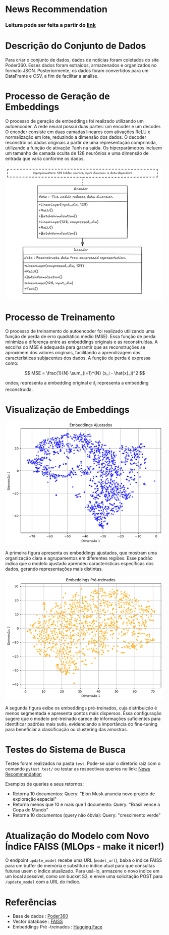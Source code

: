 
# News Recommendation

### Leitura pode ser feita a partir do [link](aps_2_nlp.pdf)

# Descrição do Conjunto de Dados
Para criar o conjunto de dados, dados de notícias foram coletados do site Poder360. Esses dados foram extraídos, armazenados e organizados no formato JSON. Posteriormente, os dados foram convertidos para um DataFrame e CSV, a fim de facilitar a análise.

# Processo de Geração de Embeddings
O processo de geração de embeddings foi realizado utilizando um autoencoder. A rede neural possui duas partes: um encoder e um decoder. O encoder consiste em duas camadas lineares com ativações ReLU e normalização em lote, reduzindo a dimensão dos dados. O decoder reconstrói os dados originais a partir de uma representação comprimida, utilizando a função de ativação Tanh na saída. Os hiperparâmetros incluem um tamanho de camada oculta de 128 neurônios e uma dimensão de entrada que varia conforme os dados.

<img src="./imgs/fig1.png" width="500">

# Processo de Treinamento
O processo de treinamento do autoencoder foi realizado utilizando uma função de perda de erro quadrático médio (MSE). Essa função de perda minimiza a diferença entre as embeddings originais e as reconstruídas. A escolha do MSE é adequada para garantir que as reconstruções se aproximem dos valores originais, facilitando a aprendizagem das características subjacentes dos dados. A função de perda é expressa como:

$$
MSE = \frac{1}{N} \sum_{i=1}^{N} (x_i - \hat{x}_i)^2
$$


onde$x_i$ representa a embedding original e $\hat{x}_i$ representa a embedding reconstruída.

# Visualização de Embeddings

<img src="./imgs/fig2.png" width="500">

A primeira figura apresenta os embeddings ajustados, que mostram uma organização clara e agrupamentos em diferentes regiões. Esse padrão indica que o modelo ajustado aprendeu características específicas dos dados, gerando representações mais distintas.

<img src="./imgs/fig3.png" width="500">


A segunda figura exibe os embeddings pré-treinados, cuja distribuição é menos segmentada e apresenta pontos mais dispersos. Essa configuração sugere que o modelo pré-treinado carece de informações suficientes para identificar padrões mais sutis, evidenciando a importância do fine-tuning para beneficiar a classificação ou clustering das amostras.

# Testes do Sistema de Busca
Testes foram realizados na pasta `test`. Pode-se usar o diretório raiz com o comando `pytest test/` ou testar as respectivas queries no link: [News Recommendation](https://newsrecomendationspart2-production.up.railway.app/docs#/default/query_route_query_get)

Exemplos de queries e seus retornos:

- Retorna 10 documentos: Query: "Elon Musk anuncia novo projeto de exploração espacial"
- Retorna menos que 10 e mais que 1 documento: Query: "Brasil vence a Copa do Mundo"
- Retorna 10 documentos (query não óbvia): Query: "crescimento verde"

# Atualização do Modelo com Novo Índice FAISS (MLOps - make it nicer!)
O endpoint `update_model` recebe uma URL (`model_url`), baixa o índice FAISS para um buffer de memória e substitui o índice atual para que consultas futuras usem o índice atualizado. Para usá-lo, armazene o novo índice em um local acessível, como um bucket S3, e envie uma solicitação POST para `/update_model` com a URL do índice.

# Referências
- Base de dados : [Poder360](https://www.poder360.com.br/)
- Vector database : [FAISS](https://github.com/facebookresearch/faiss)
- Embeddings Pré -treinados : [Hugging Face](https://huggingface.co/distilbert/distilgpt2)
